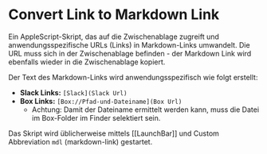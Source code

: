 # Convert Link to Markdown Link

Ein AppleScript-Skript, das auf die Zwischenablage zugreift und anwendungsspezifische URLs (Links) in Markdown-Links umwandelt. Die URL muss sich in der Zwischenablage befinden - der Markdown Link wird ebenfalls wieder in die Zwischenablage kopiert. 

Der Text des Markdown-Links wird anwendungsspezifisch wie folgt erstellt:

- **Slack Links:** ```[Slack](Slack Url)```
- **Box Links:** ```[Box://Pfad-und-Dateiname](Box Url)``` 
	- Achtung: Damit der Dateiname ermittelt werden kann, muss die Datei im Box-Folder im Finder selektiert sein.

Das Skript wird üblicherweise mittels [[LaunchBar]] und Custom Abbreviation `mdl` (markdown-link) gestartet.
